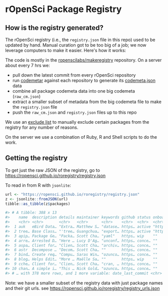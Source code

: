 rOpenSci Package Registry
=========================

## How is the registry generated?

The rOpenSci registry (i.e., the `registry.json` file in this repo) used to be updated by hand. Manual curation got to be too big of a job; we now leverage computers to make it easier. Here's how it works:

The code is mostly in the [ropenscilabs/makeregistry][makereg] repository. On a server about every 7 hrs we:

- pull down the latest commit from every rOpenSci repository
- run [codemetar][] against each repository to generate its [codemeta.json](https://github.com/ropensci/codemetar#why-create-a-codemetajson-for-your-package) data
- combine all package codemeta data into one big codemeta (`raw_cm.json`)
- extract a smaller subset of metadata from the big codemeta file to make the `registry.json` file
- push the `raw_cm.json` and `registry.json` files up to this repo

We use an [exclude list](https://github.com/ropenscilabs/makeregistry/blob/master/inst/automation/exclude_list.txt) to manually exclude certain packages from the registry for any number of reasons.

On the server we use a combination of Ruby, R and Shell scripts to do the work.

## Getting the registry

To get just the raw JSON of the registry, go to <https://ropensci.github.io/roregistry/registry.json>

To read in from R with `jsonlite`:

```r
url <- "https://ropensci.github.io/roregistry/registry.json"
z <- jsonlite::fromJSON(url)
tibble::as_tibble(z$packages)
```

```r
#> # A tibble: 388 x 13
#>    name  description details maintainer keywords github status onboarding on_cran on_bioc url   ropensci_catego…
#>    <chr> <chr>       <chr>   <chr>      <chr>    <chr>  <chr>  <chr>      <lgl>   <lgl>   <chr> <chr>
#>  1 auk   eBird Data… "Extra… Matthew S… "datase… https… active "https://… TRUE    FALSE   http… data-access
#>  2 tree… Base Class… "'tree… Guangchua… "export… https… active "https://… FALSE   TRUE    http… data-tools
#>  3 apip… Package Ge… "Packa… Scott Cha… "yaml"   https… wip    ""         FALSE   FALSE   http… http-tools
#>  4 arre… Arrested D… "Here … Lucy D'Ag… "unconf… https… conce… ""         FALSE   FALSE   http… data-access
#>  5 aspa… Client for… "Clien… Scott Cha… "archiv… https… conce… ""         FALSE   FALSE   http… literature
#>  6 astr  Decompose … "Decom… Scott Cha… ""       https… conce… ""         FALSE   FALSE   http… NA
#>  7 bind… Create req… "Compu… Saras Win… "ozunco… https… conce… ""         FALSE   FALSE   http… NA
#>  8 blog… Helps Edit… "More … Maëlle Sa… ""       https… wip    ""         FALSE   FALSE   http… scalereprod
#>  9 cche… Client for… "Clien… Scott Cha… "cran, … https… conce… ""         FALSE   FALSE   http… scalereprod
#> 10 chan… A simple i… "This … Nick Gold… "ozunco… https… conce… ""         FALSE   FALSE   http… scalereprod
#> # … with 378 more rows, and 1 more variable: date_last_commit <chr>
```

Note: we have a smaller subset of the registry data with just package names and their git urls. see <https://ropensci.github.io/roregistry/registry_urls.json>

[makereg]: https://github.com/ropenscilabs/makeregistry
[codemetar]: https://github.com/ropensci/codemetar
